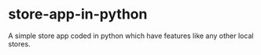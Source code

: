 # store-app-in-python
A simple store app coded in python which have features like any other local stores.
